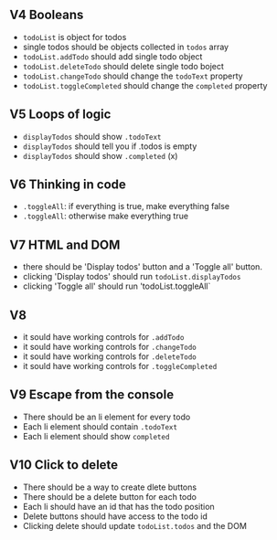 ## V4 Booleans

* `todoList` is object for todos
* single todos should be objects collected in `todos` array
* `todoList.addTodo` should add single todo object
* `todoList.deleteTodo` should delete single todo boject
* `todoList.changeTodo` should change the `todoText` property
* `todoList.toggleCompleted` should change the `completed` property

## V5 Loops of logic
* `displayTodos` should show `.todoText`
* `displayTodos` should tell you if .todos is empty
* `displayTodos` should show `.completed`   (x)

## V6 Thinking in code
* `.toggleAll`: if everything is true, make everything false
* `.toggleAll`: otherwise make everything true

## V7 HTML and DOM
* there should be 'Display todos' button and a 'Toggle all' button.
* clicking 'Display todos' should run `todoList.displayTodos`
* clicking 'Toggle all' should run 'todoList.toggleAll`

## V8
* it sould have working controls for `.addTodo`
* it sould have working controls for `.changeTodo`
* it sould have working controls for `.deleteTodo`
* it sould have working controls for `.toggleCompleted`

## V9 Escape from the console
* There should be an li element for every todo
* Each li element should contain `.todoText`
* Each li element should show `completed`

## V10 Click to delete
* There should be a way to create dlete buttons
* There should be a delete button for each todo
* Each li should have an id that has the todo position
* Delete buttons should have access to the todo id
* Clicking delete should update `todoList.todos` and the DOM